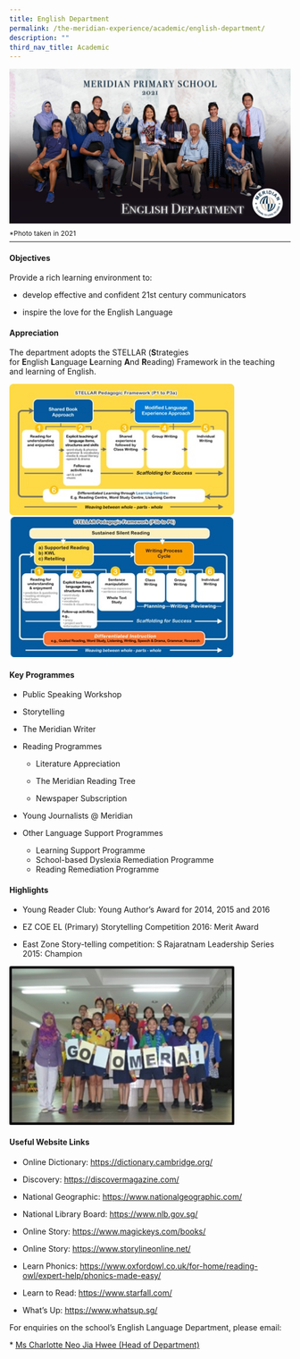 ```yaml
---
title: English Department
permalink: /the-meridian-experience/academic/english-department/
description: ""
third_nav_title: Academic
---
```

![](/images/Our%20Staff/English%20Department.jpg)
<p style="line-height:0.1em; font-size: 12px;">*Photo taken in 2021</p>
<hr>

#### Objectives

Provide a rich learning environment to:  

*   develop effective and confident 21st century communicators  
    
*   inspire the love for the English Language

#### Appreciation
The department adopts the STELLAR (<b>S</b>trategies for <b>E</b>nglish <b>L</b>anguage <b>L</b>earning <b>A</b>nd <b>R</b>eading) Framework in the teaching and learning of English.


<img src="/images/The%20Meridian%20Experience/English%20Dept/english-department-Stellar-1.jpg" style="width: 80%; height: 50%"/>

<br>
<img src="/images/The%20Meridian%20Experience/English%20Dept/english-department-Stellar-2.jpg" style="width: 80%; height: 50%"/>

#### Key Programmes

*   Public Speaking Workshop  
    
*   Storytelling  
    
*   The Meridian Writer  
    
*   Reading Programmes  

	*   Literature Appreciation  
    
	*   The Meridian Reading Tree  
    
	*   Newspaper Subscription  
    
*   Young Journalists @ Meridian  
    
*   Other Language Support Programmes  
	*   Learning Support Programme  
	*   School-based Dyslexia Remediation Programme  
	*   Reading Remediation Programme

#### Highlights

*   Young Reader Club: Young Author’s Award for 2014, 2015 and 2016  
    
*   EZ COE EL (Primary) Storytelling Competition 2016: Merit Award  
    
*   East Zone Story-telling competition: S Rajaratnam Leadership Series 2015: Champion

<img src="/images/The%20Meridian%20Experience/English%20Dept/english-department-EZ-Champions-2015.jpg" style="width: 80%; height: 50%"/>

#### Useful Website Links

*   Online Dictionary: <a href="https://dictionary.cambridge.org/">https://dictionary.cambridge.org/</a>
    
*   Discovery: <a href="https://discovermagazine.com/">https://discovermagazine.com/</a>
    
*   National Geographic: <a href="https://www.nationalgeographic.com/">https://www.nationalgeographic.com/</a>

*   National Library Board: <a href="https://www.nlb.gov.sg/">https://www.nlb.gov.sg/</a>
    
*   Online Story: <a href="https://www.magickeys.com/books/">https://www.magickeys.com/books/</a>
    
*   Online Story: <a href="https://www.storylineonline.net/">https://www.storylineonline.net/</a>
    
*   Learn Phonics: <a href="https://www.oxfordowl.co.uk/for-home/reading-owl/expert-help/phonics-made-easy/">https://www.oxfordowl.co.uk/for-home/reading-owl/expert-help/phonics-made-easy/</a>
    
*   Learn to Read: <a href="https://www.starfall.com/">https://www.starfall.com/</a>
    
*   What’s Up: <a href="https://www.whatsup.sg/">https://www.whatsup.sg/</a>


<p>For enquiries on the school’s English Language Department, please email:</p>
* <a href="mailto:neo_jia_hwee@moe.edu.sg">Ms Charlotte Neo Jia Hwee (Head of Department)</a>